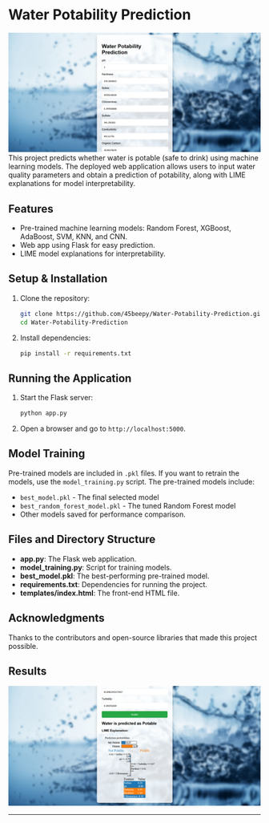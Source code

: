 # Water Potability Prediction
![Landing Site](images/wqt-home.png) 
This project predicts whether water is potable (safe to drink) using machine learning models. The deployed web application allows users to input water quality parameters and obtain a prediction of potability, along with LIME explanations for model interpretability.

## Features
- Pre-trained machine learning models: Random Forest, XGBoost, AdaBoost, SVM, KNN, and CNN.
- Web app using Flask for easy prediction.
- LIME model explanations for interpretability.

## Setup & Installation

1. Clone the repository:
    ```bash
    git clone https://github.com/45beepy/Water-Potability-Prediction.git
    cd Water-Potability-Prediction
    ```

2. Install dependencies:
    ```bash
    pip install -r requirements.txt
    ```

## Running the Application

1. Start the Flask server:
    ```bash
    python app.py
    ```

2. Open a browser and go to `http://localhost:5000`.

## Model Training
Pre-trained models are included in `.pkl` files. If you want to retrain the models, use the `model_training.py` script. The pre-trained models include:

- `best_model.pkl` - The final selected model
- `best_random_forest_model.pkl` - The tuned Random Forest model
- Other models saved for performance comparison.

## Files and Directory Structure

- **app.py**: The Flask web application.
- **model_training.py**: Script for training models.
- **best_model.pkl**: The best-performing pre-trained model.
- **requirements.txt**: Dependencies for running the project.
- **templates/index.html**: The front-end HTML file.

## Acknowledgments
Thanks to the contributors and open-source libraries that made this project possible.

## Results
![Result](images/prediction-1.png)

---
